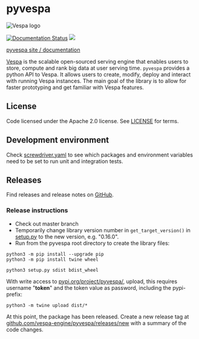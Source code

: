<!-- Copyright Vespa.ai. Licensed under the terms of the Apache 2.0 license. See LICENSE in the project root. -->

# pyvespa

![Vespa logo](https://vespa.ai/assets/vespa-logo-color.png)

[![Documentation Status](https://readthedocs.org/projects/pyvespa/badge/?version=latest)](https://pyvespa.readthedocs.io/en/latest/?badge=latest)
<a href="https://cd.screwdriver.cd/pipelines/7055"><img src="https://cd.screwdriver.cd/pipelines/7055/badge"/></a>

[pyvespa site / documentation](https://pyvespa.readthedocs.io/en/latest/index.html)

[Vespa](https://vespa.ai/) is the scalable open-sourced serving engine that enables users to store,
compute and rank big data at user serving time.
`pyvespa` provides a python API to Vespa.
It allows users to create, modify, deploy and interact with running Vespa instances.
The main goal of the library is to allow for faster prototyping and get familiar with Vespa features.


## License
Code licensed under the Apache 2.0 license. See [LICENSE](LICENSE) for terms.


## Development environment
Check [screwdriver.yaml](screwdriver.yaml) to see which packages and environment variables
need to be set to run unit and integration tests.


## Releases
Find releases and release notes on [GitHub](https://github.com/vespa-engine/pyvespa/releases).


### Release instructions
* Check out master branch
* Temporarily change library version number in `get_target_version()` in [setup.py](setup.py) to the new version,
  e.g. "0.16.0".
* Run from the pyvespa root directory to create the library files:

```
python3 -m pip install --upgrade pip
python3 -m pip install twine wheel

python3 setup.py sdist bdist_wheel
``` 

With write access to [pypi.org/project/pyvespa/](https://pypi.org/project/pyvespa/),
upload, this requires username "__token__" and the token value as password, including the pypi- prefix:

```
python3 -m twine upload dist/*
```

At this point, the package has been released.
Create a new release tag at [github.com/vespa-engine/pyvespa/releases/new](https://github.com/vespa-engine/pyvespa/releases/new)
with a summary of the code changes.
